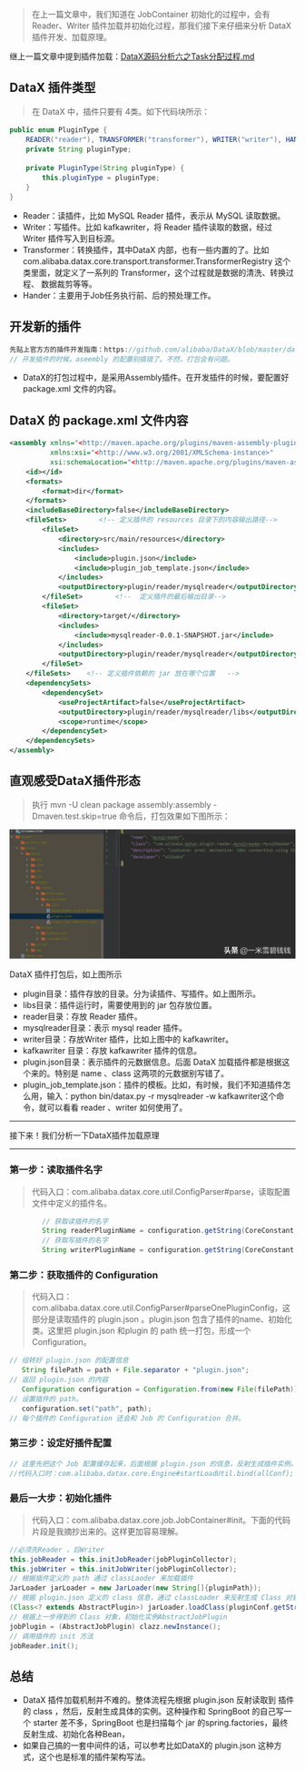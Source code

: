 > 在上一篇文章中，我们知道在 JobContainer 初始化的过程中，会有 Reader、Writer 插件加载并初始化过程，那我们接下来仔细来分析 DataX插件开发、加载原理。
> 

继上一篇文章中提到插件加载：[DataX源码分析六之Task分配过程.md](DataX源码分析六之Task分配过程.md) 

## **DataX 插件类型**

> 在 DataX 中，插件只要有 4类。如下代码块所示：
> 

```java
public enum PluginType {
    READER("reader"), TRANSFORMER("transformer"), WRITER("writer"), HANDLER("handler");
    private String pluginType;

    private PluginType(String pluginType) {
        this.pluginType = pluginType;
    }
}
```

- Reader：读插件，比如 MySQL Reader 插件，表示从 MySQL 读取数据。
- Writer：写插件。比如 kafkawriter，将 Reader 插件读取的数据，经过 Writer 插件写入到目标源。
- Transformer：转换插件，其中DataX 内部，也有一些内置的了。比如 com.alibaba.datax.core.transport.transformer.TransformerRegistry 这个类里面，就定义了一系列的 Transformer，这个过程就是数据的清洗、转换过程、 数据裁剪等等。
- Hander：主要用于Job任务执行前、后的预处理工作。

## **开发新的插件**

```java
先贴上官方方的插件开发指南：https://github.com/alibaba/DataX/blob/master/dataxPluginDev.md
// 开发插件的时候。aseembly 的配置别搞错了。不然，打包会有问题。
```

- DataX的打包过程中，是采用Assembly插件。在开发插件的时候，要配置好 package.xml 文件的内容。

## **DataX 的 package.xml 文件内容**

```xml
<assembly xmlns="<http://maven.apache.org/plugins/maven-assembly-plugin/assembly/1.1.0>"
          xmlns:xsi="<http://www.w3.org/2001/XMLSchema-instance>"
          xsi:schemaLocation="<http://maven.apache.org/plugins/maven-assembly-plugin/assembly/1.1.0> <http://maven.apache.org/xsd/assembly-1.1.0.xsd>">
    <id></id>
    <formats>
        <format>dir</format>
    </formats>
    <includeBaseDirectory>false</includeBaseDirectory>
    <fileSets>        <!-- 定义插件的 resources 目录下的内容输出路径-->
        <fileSet>
            <directory>src/main/resources</directory>
            <includes>
                <include>plugin.json</include>
                <include>plugin_job_template.json</include>
            </includes>
            <outputDirectory>plugin/reader/mysqlreader</outputDirectory>
        </fileSet>        <!--  定义插件的最后输出目录-->
        <fileSet>
            <directory>target/</directory>
            <includes>
                <include>mysqlreader-0.0.1-SNAPSHOT.jar</include>
            </includes>
            <outputDirectory>plugin/reader/mysqlreader</outputDirectory>
        </fileSet>
    </fileSets>    <!-- 定义插件依赖的 jar 放在哪个位置   -->
    <dependencySets>
        <dependencySet>
            <useProjectArtifact>false</useProjectArtifact>
            <outputDirectory>plugin/reader/mysqlreader/libs</outputDirectory>
            <scope>runtime</scope>
        </dependencySet>
    </dependencySets>
</assembly>

```

## **直观感受DataX插件形态**

> 执行 mvn -U clean package assembly:assembly -Dmaven.test.skip=true 命令后，打包效果如下图所示：
> 

![Alt text](images/datax_07_01.png)

DataX 插件打包后，如上图所示

- plugin目录：插件存放的目录。分为读插件、写插件。如上图所示。
- libs目录：插件运行时，需要使用到的 jar 包存放位置。
- reader目录：存放 Reader 插件。
- mysqlreader目录：表示 mysql reader 插件。
- writer目录：存放Writer 插件，比如上图中的 kafkawriter。
- kafkawriter 目录：存放 kafkawriter 插件的信息。
- plugin.json目录：表示插件的元数据信息。后面 DataX 加载插件都是根据这个来的。特别是 name 、class 这两项的元数据别写错了。
- plugin_job_template.json：插件的模板。比如，有时候，我们不知道插件怎么用，输入：python bin/datax.py -r mysqlreader -w kafkawriter这个命令，就可以看看 reader 、writer 如何使用了。

---

接下来！我们分析一下DataX插件加载原理

---

### **第一步：读取插件名字**

> 代码入口：com.alibaba.datax.core.util.ConfigParser#parse，读取配置文件中定义的插件名。
> 

```java
        // 获取读插件的名字
        String readerPluginName = configuration.getString(CoreConstant.DATAX_JOB_CONTENT_READER_NAME);
        // 获取写插件的名字
        String writerPluginName = configuration.getString(CoreConstant.DATAX_JOB_CONTENT_WRITER_NAME);
```

### **第二步：获取插件的 Configuration**

> 代码入口：com.alibaba.datax.core.util.ConfigParser#parseOnePluginConfig，这部分是读取插件的 plugin.json 。plugin.json 包含了插件的name、初始化类。这里把 plugin.json 和plugin 的 path 统一打包，形成一个 Configuration。
> 

```java
// 组转好 plugin.json 的配置信息
   String filePath = path + File.separator + "plugin.json";
// 返回 plugin.json 的内容
   Configuration configuration = Configuration.from(new File(filePath));
// 设置插件的 path。
   configuration.set("path", path);
// 每个插件的 Configuration 还会和 Job 的 Configuration 合并。
```

### **第三步：设定好插件配置**

```java
// 这里先把这个 Job 配置缓存起来，后面根据 plugin.json 的信息，反射生成插件实例。这里是完整的信息了，包含了插件的具体的路径了。
//代码入口时：com.alibaba.datax.core.Engine#startLoadUtil.bind(allConf);
```

### **最后一大步：初始化插件**

> 代码入口：com.alibaba.datax.core.job.JobContainer#init。下面的代码片段是我摘抄出来的。这样更加容易理解。
> 

```java
//必须先Reader ，后Writer
this.jobReader = this.initJobReader(jobPluginCollector);
this.jobWriter = this.initJobWriter(jobPluginCollector);
// 根据插件定义的 path 通过 classLaoder 来加载插件
JarLoader jarLoader = new JarLoader(new String[]{pluginPath});
// 根据 plugin.json 定义的 class 信息，通过 classLoader 来反射生成 Class 对象
(Class<? extends AbstractPlugin>) jarLoader.loadClass(pluginConf.getString("class") + "$" + pluginRunType.value())
// 根据上一步得到的 Class 对象，初始化实例AbstractJobPlugin 
jobPlugin = (AbstractJobPlugin) clazz.newInstance();
// 调用插件的 init 方法
jobReader.init();
```

## **总结**

- DataX 插件加载机制并不难的。整体流程先根据 plugin.json 反射读取到 插件的 class ，然后，反射生成具体的实例。这种操作和 SpringBoot 的自己写一个 starter 差不多，SpringBoot 也是扫描每个 jar 的spring.factories，最终反射生成、初始化各种Bean，
- 如果自己搞的一套中间件的话，可以参考比如DataX的 plugin.json 这种方式，这个也是标准的插件架构写法。